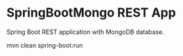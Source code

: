 # SpringBootMongo REST App
Spring Boot REST application with MongoDB database. 

mvn clean spring-boot:run

